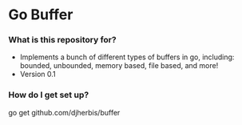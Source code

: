 # Go Buffer #

### What is this repository for? ###

* Implements a bunch of different types of buffers in go, including: bounded, unbounded, memory based, file based, and more!
* Version 0.1

### How do I get set up? ###

go get github.com/djherbis/buffer
